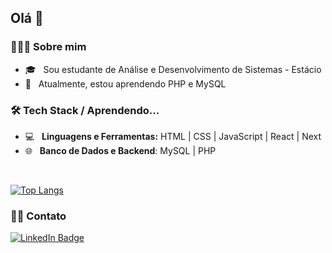 
        
<h2>Olá 👋</h2>

<h3> 👩🏻‍💻 Sobre mim </h3>

- 🎓 &nbsp; Sou estudante de Análise e Desenvolvimento de Sistemas - Estácio
- 🔭 &nbsp; Atualmente, estou aprendendo PHP e MySQL

<h3>🛠 Tech Stack / Aprendendo...</h3>

- 💻 &nbsp; **Linguagens e Ferramentas:** HTML | CSS | JavaScript | React | Next
- 🌐 &nbsp; **Banco de Dados e Backend**: MySQL | PHP

<br>

[![Top Langs](https://github-readme-stats.vercel.app/api/top-langs/?username=rafaelabou1999&layout=compact&text_color=daf7dc&bg_color=151518)](https://github.com/rafaelabou1999/github-readme-stats)

<h3> 🤝🏻 Contato </h3>

 <a href="https://www.linkedin.com/in/rafaela-bourdette/">
    <img src="https://img.shields.io/badge/LinkedIn-blue?style=for-the-badge&logo=linkedin&logoColor=white" alt="LinkedIn Badge"/>
  </a>

